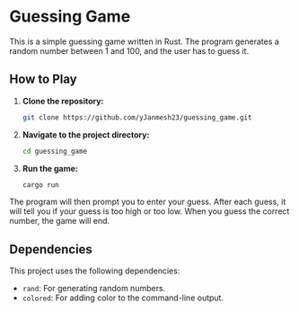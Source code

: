 # Guessing Game

This is a simple guessing game written in Rust. The program generates a random number between 1 and 100, and the user has to guess it.

## How to Play

1.  **Clone the repository:**
    ```bash
    git clone https://github.com/yJanmesh23/guessing_game.git
    ```
2.  **Navigate to the project directory:**
    ```bash
    cd guessing_game
    ```
3.  **Run the game:**
    ```bash
    cargo run
    ```

The program will then prompt you to enter your guess. After each guess, it will tell you if your guess is too high or too low. When you guess the correct number, the game will end.

## Dependencies

This project uses the following dependencies:

*   `rand`: For generating random numbers.
*   `colored`: For adding color to the command-line output.

